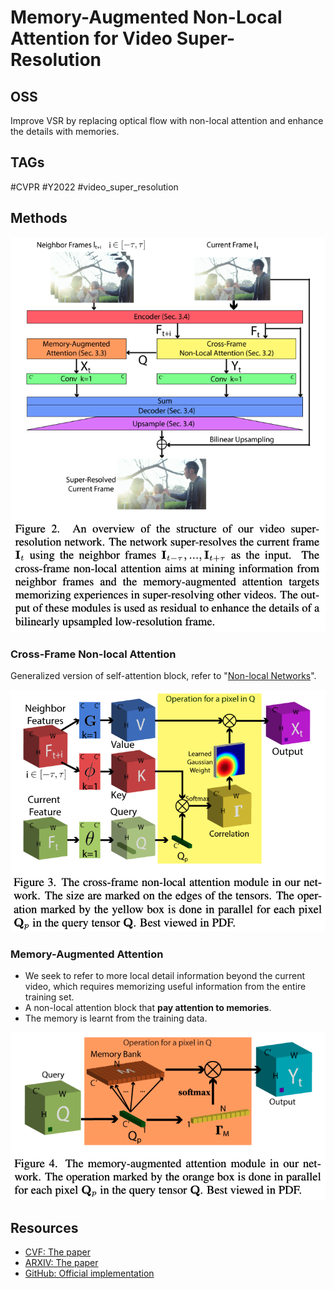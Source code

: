 # Memory-Augmented Non-Local Attention for Video Super-Resolution

## OSS

Improve VSR by replacing optical flow with non-local attention and enhance the details with memories.

## TAGs

#CVPR #Y2022 #video_super_resolution

## Methods

![](./assets/fig_2.png)

### Cross-Frame Non-local Attention

Generalized version of self-attention block, refer to "[Non-local Networks](https://arxiv.org/abs/1711.07971)".

![](./assets/fig_3.png)

### Memory-Augmented Attention

- We seek to refer to more local detail information beyond the current video, which requires memorizing useful information from the entire training set.
- A non-local attention block that **pay attention to memories**.
- The memory is learnt from the training data.

![](./assets/fig_4.png)

## Resources

- [CVF: The paper](https://openaccess.thecvf.com/content/CVPR2022/papers/Yu_Memory-Augmented_Non-Local_Attention_for_Video_Super-Resolution_CVPR_2022_paper.pdf)
- [ARXIV: The paper](https://arxiv.org/abs/2108.11048)
- [GitHub: Official implementation](https://github.com/jiy173/MANA)
